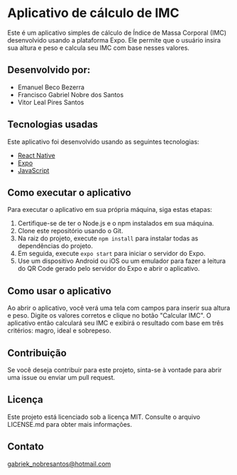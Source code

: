 # Aplicativo de cálculo de IMC

Este é um aplicativo simples de cálculo de Índice de Massa Corporal (IMC) desenvolvido usando a plataforma Expo. Ele permite que o usuário insira sua altura e peso e calcula seu IMC com base nesses valores.

## Desenvolvido por:
* Emanuel Beco Bezerra
* Francisco Gabriel Nobre dos Santos
* Vitor Leal Pires Santos

## Tecnologias usadas

Este aplicativo foi desenvolvido usando as seguintes tecnologias:

-   [React Native](https://reactnative.dev/)
-   [Expo](https://expo.io/)
-   [JavaScript](https://developer.mozilla.org/en-US/docs/Web/JavaScript)

## Como executar o aplicativo

Para executar o aplicativo em sua própria máquina, siga estas etapas:

1.  Certifique-se de ter o Node.js e o npm instalados em sua máquina.
2.  Clone este repositório usando o Git.
3.  Na raiz do projeto, execute `npm install` para instalar todas as dependências do projeto.
4.  Em seguida, execute `expo start` para iniciar o servidor do Expo.
5.  Use um dispositivo Android ou iOS ou um emulador para fazer a leitura do QR Code gerado pelo servidor do Expo e abrir o aplicativo.

## Como usar o aplicativo

Ao abrir o aplicativo, você verá uma tela com campos para inserir sua altura e peso. Digite os valores corretos e clique no botão "Calcular IMC". O aplicativo então calculará seu IMC e exibirá o resultado com base em três critérios: magro, ideal e sobrepeso.

## Contribuição

Se você deseja contribuir para este projeto, sinta-se à vontade para abrir uma issue ou enviar um pull request.

## Licença

Este projeto está licenciado sob a licença MIT. Consulte o arquivo LICENSE.md para obter mais informações.

## Contato

gabriek_nobresantos@hotmail.com
